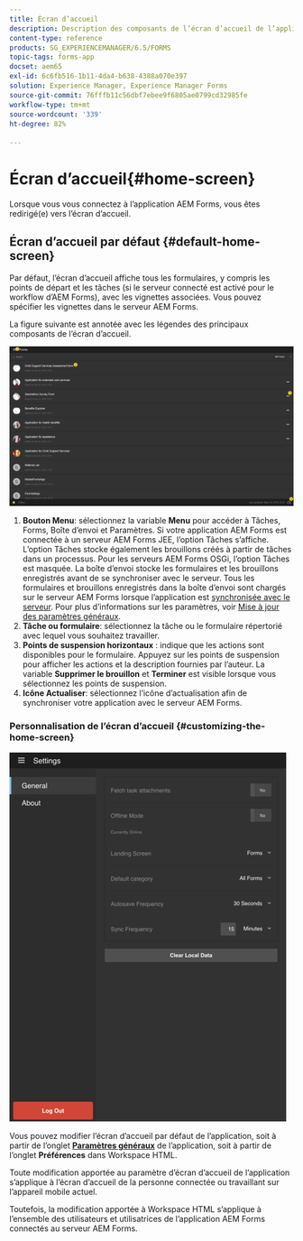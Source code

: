 ```yaml
---
title: Écran d’accueil
description: Description des composants de l’écran d’accueil de l’application AEM Forms
content-type: reference
products: SG_EXPERIENCEMANAGER/6.5/FORMS
topic-tags: forms-app
docset: aem65
exl-id: 6c6fb516-1b11-4da4-b638-4388a070e397
solution: Experience Manager, Experience Manager Forms
source-git-commit: 76fffb11c56dbf7ebee9f6805ae0799cd32985fe
workflow-type: tm+mt
source-wordcount: '339'
ht-degree: 82%

---
```


# Écran d’accueil{#home-screen}

Lorsque vous vous connectez à l’application AEM Forms, vous êtes redirigé(e) vers l’écran d’accueil.

## Écran d’accueil par défaut {#default-home-screen}

Par défaut, l’écran d’accueil affiche tous les formulaires, y compris les points de départ et les tâches (si le serveur connecté est activé pour le workflow d’AEM Forms), avec les vignettes associées. Vous pouvez spécifier les vignettes dans le serveur AEM Forms.

La figure suivante est annotée avec les légendes des principaux composants de l’écran d’accueil.

![Écran d’accueil de l’application Forms](assets/home-screen-1.png)

<!--Click to enlarge

![home-screen-1-1](assets/home-screen-1-1.png)-->

1. **Bouton Menu**: sélectionnez la variable **Menu** pour accéder à Tâches, Forms, Boîte d’envoi et Paramètres. Si votre application AEM Forms est connectée à un serveur AEM Forms JEE, l’option Tâches s’affiche. L’option Tâches stocke également les brouillons créés à partir de tâches dans un processus. Pour les serveurs AEM Forms OSGi, l’option Tâches est masquée. La boîte d’envoi stocke les formulaires et les brouillons enregistrés avant de se synchroniser avec le serveur. Tous les formulaires et brouillons enregistrés dans la boîte d’envoi sont chargés sur le serveur AEM Forms lorsque l’application est [synchronisée avec le serveur](../../forms/using/sync-app.md). Pour plus d’informations sur les paramètres, voir [Mise à jour des paramètres généraux](../../forms/using/update-general-settings.md).
1. **Tâche ou formulaire**: sélectionnez la tâche ou le formulaire répertorié avec lequel vous souhaitez travailler.
1. **Points de suspension horizontaux** : indique que les actions sont disponibles pour le formulaire. Appuyez sur les points de suspension pour afficher les actions et la description fournies par l’auteur. La variable **Supprimer le brouillon** et **Terminer** est visible lorsque vous sélectionnez les points de suspension.
1. **Icône Actualiser**: sélectionnez l’icône d’actualisation afin de synchroniser votre application avec le serveur AEM Forms.

### Personnalisation de l’écran d’accueil {#customizing-the-home-screen}

![Paramètres généraux](assets/gen-settings.png)

Vous pouvez modifier l’écran d’accueil par défaut de l’application, soit à partir de l’onglet **[Paramètres généraux](../../forms/using/update-general-settings.md)** de l’application, soit à partir de l’onglet **Préférences** dans Workspace HTML.

Toute modification apportée au paramètre d’écran d’accueil de l’application s’applique à l’écran d’accueil de la personne connectée ou travaillant sur l’appareil mobile actuel.

Toutefois, la modification apportée à Workspace HTML s’applique à l’ensemble des utilisateurs et utilisatrices de l’application AEM Forms connectés au serveur AEM Forms.
